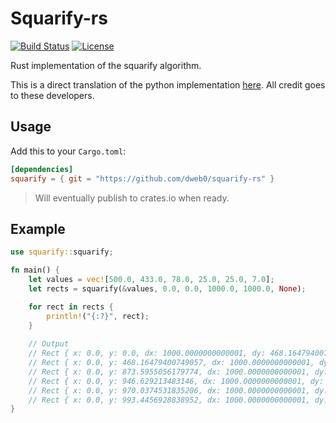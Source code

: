 # Squarify-rs

[![Build Status](https://img.shields.io/travis/com/dweb0/squarify-rs?style=flat-square)](https://travis-ci.com/dweb0/squarify-rs)
[![License](https://img.shields.io/badge/License-MIT/Apache--2.0-blue.svg?style=flat-square)](https://github.com/dweb0/squarify-rs/blob/master/LICENSE-APACHE)

Rust implementation of the squarify algorithm.

This is a direct translation of the python implementation [here](https://github.com/laserson/squarify). All credit goes to these developers.

## Usage

Add this to your `Cargo.toml`:

```toml
[dependencies]
squarify = { git = "https://github.com/dweb0/squarify-rs" }
```

> Will eventually publish to crates.io when ready.

## Example

```rust
use squarify::squarify;

fn main() {
    let values = vec![500.0, 433.0, 78.0, 25.0, 25.0, 7.0];
    let rects = squarify(&values, 0.0, 0.0, 1000.0, 1000.0, None);

    for rect in rects {
        println!("{:?}", rect);
    }
    
    // Output
    // Rect { x: 0.0, y: 0.0, dx: 1000.0000000000001, dy: 468.16479400749057 }
    // Rect { x: 0.0, y: 468.16479400749057, dx: 1000.0000000000001, dy: 405.43071161048687 }
    // Rect { x: 0.0, y: 873.5955056179774, dx: 1000.0000000000001, dy: 73.03370786516854 }
    // Rect { x: 0.0, y: 946.629213483146, dx: 1000.0000000000001, dy: 23.40823970037453 }
    // Rect { x: 0.0, y: 970.0374531835206, dx: 1000.0000000000001, dy: 23.40823970037453 }
    // Rect { x: 0.0, y: 993.4456928838952, dx: 1000.0000000000001, dy: 6.5543071161048685 }
}
```
